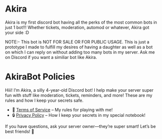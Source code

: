 # Akira
Akira is my first discord bot having all the perks of the most common bots in just 1 bot!!! Whether tickets, moderation, automod or whatever, Akira got your side :D

NOTE:- This bot is NOT FOR SALE OR FOR PUBLIC USAGE. This is just a prototype I made to fulfill my desires of having a daughter as well as a bot on which I can reply on without adding too many bots in my server. Ask me on Discord if you want a similiar bot like Akira.

# AkiraBot Policies

Hiii! I’m Akira, a silly 4-year-old Discord bot! I help make your server super fun with stuff like moderation, tickets, reminders, and more! These are my rules and how I keep your secrets safe.

- 📜 [Terms of Service](https://github.com/Baizhi2503/Akira/blob/main/Terms_Of_Services) – My rules for playing with me!
- 🔒 [Privacy Policy](https://github.com/Baizhi2503/Akira/blob/main/Privacy_Policy) – How I keep your secrets in my special notebook!

If you have questions, ask your server owner—they’re super smart! Let’s be best friends! 💖
